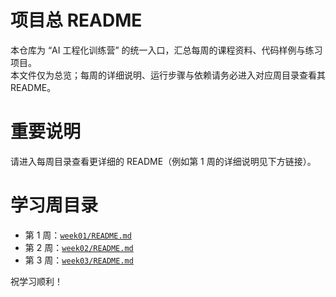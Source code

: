 # 项目总 README

本仓库为 “AI 工程化训练营” 的统一入口，汇总每周的课程资料、代码样例与练习项目。  
本文件仅为总览；每周的详细说明、运行步骤与依赖请务必进入对应周目录查看其 README。

# 重要说明

请进入每周目录查看更详细的 README（例如第 1 周的详细说明见下方链接）。


# 学习周目录
- 第 1 周：[`week01/README.md`](week01/README.md)
- 第 2 周：[`week02/README.md`](week02/README.md)
- 第 3 周：[`week03/README.md`](week03/README.md)

祝学习顺利！